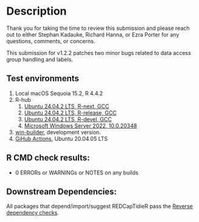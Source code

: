 # Description

Thank you for taking the time to review this submission and please reach out to either Stephan Kadauke, Richard Hanna, or Ezra Porter for any questions, comments, or concerns.

This submission for v1.2.2 patches two minor bugs related to data access group handling and labels.

## Test environments

1.  Local macOS Sequoia 15.2, R 4.4.2
2.  R-hub
    1.  [Ubuntu 24.04.2 LTS, R-next, GCC](https://github.com/CHOP-CGTInformatics/REDCapTidieR/actions/runs/13978387947/job/39137770004)
    2.  [Ubuntu 24.04.2 LTS, R-release, GCC](https://github.com/CHOP-CGTInformatics/REDCapTidieR/actions/runs/13978387947/job/39137769994)
    3.  [Ubuntu 24.04.2 LTS, R-devel, GCC](https://github.com/CHOP-CGTInformatics/REDCapTidieR/actions/runs/13978387947/job/39137770007)
    4.  [Microsoft Windows Server 2022, 10.0.20348](https://github.com/CHOP-CGTInformatics/REDCapTidieR/actions/runs/13978387947/job/39137769995)
3.  [win-builder](https://win-builder.r-project.org/8BK3zt6ki2a4/00check.log), development version.
4.  [GiHub Actions](https://github.com/CHOP-CGTInformatics/REDCapTidieR/actions), Ubuntu 20.04.05 LTS

## R CMD check results:

-   0 ERRORs or WARNINGs or NOTES on any builds

## Downstream Dependencies:

All packages that depend/import/suggest REDCapTidieR pass the [Reverse dependency checks](https://github.com/CHOP-CGTInformatics/REDCapTidieR/actions/runs/13978391243).
